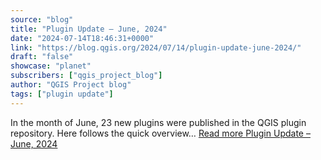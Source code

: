 ```yaml
---
source: "blog"
title: "Plugin Update – June, 2024"
date: "2024-07-14T18:46:31+0000"
link: "https://blog.qgis.org/2024/07/14/plugin-update-june-2024/"
draft: "false"
showcase: "planet"
subscribers: ["qgis_project_blog"]
author: "QGIS Project blog"
tags: ["plugin update"]
---
```


In the month of June, 23 new plugins were published in the QGIS plugin repository. Here follows the quick overview&#8230; <a class="read-more" href="https://blog.qgis.org/2024/07/14/plugin-update-june-2024/">Read more <span class="screen-reader-text">Plugin Update &#8211; June,&#160;2024</span></a>
